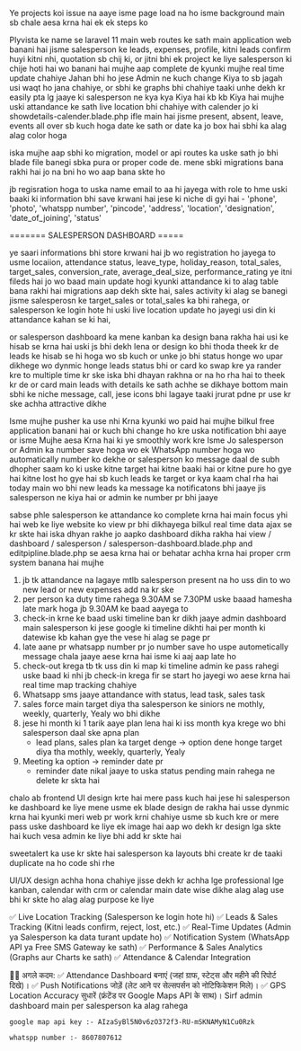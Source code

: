 
Ye projects koi issue na aaye isme page load na ho isme background main sb chale aesa krna hai ek ek steps ko

Plyvista ke name se laravel 11 main web routes ke sath main application web banani hai jisme salesperson ke leads, expenses, profile, kitni leads confirm huyi kitni nhi, quotation sb chij ki, or jitni bhi ek project ke liye salesperson ki chije hoti hai wo banani hai mujhe aap complete de kyunki mujhe real time update chahiye Jahan bhi ho jese Admin ne kuch change Kiya to sb jagah usi waqt ho jana chahiye, or sbhi ke graphs bhi chahiye taaki unhe dekh kr easily pta lg jaaye ki salesperson ne kya kya Kiya hai kb kb Kiya hai mujhe uski attandance ke sath live location bhi chahiye with calender jo ki showdetails-calender.blade.php ifle main hai jisme present, absent, leave, events all over sb kuch hoga date ke sath or date ka jo box hai sbhi ka alag alag color hoga

iska mujhe aap sbhi ko migration, model or api routes ka uske sath jo bhi blade file banegi sbka pura or proper code de.
mene sbki migrations bana rakhi hai jo na bni ho wo aap bana skte ho

jb regisration hoga to uska name email to aa hi jayega with role to hme uski baaki ki information bhi save krwani hai jese ki niche di gyi hai
    -
        'phone',
        'photo',
        'whatspp number',
        'pincode',
        'address',
        'location',
        'designation',
        'date_of_joining',
        'status'

======= SALESPERSON DASHBOARD =====

ye saari informations bhi store krwani hai jb wo registration ho jayega to usme locaiion, attendance status, leave_type, holiday_reason, total_sales, target_sales, conversion_rate, average_deal_size, performance_rating ye itni fileds hai jo wo baad main update hogi kyunki attandance ki to alag table bana rakhi hai migrations aap dekh skte hai, sales activity ki alag se banegi jisme salesperosn ke target_sales or total_sales ka bhi rahega, or salesperson ke login hote hi uski live location update ho jayegi usi din ki attandance kahan se ki hai,


or salesperson dashboard ka mene kanban ka design bana rakha hai usi ke hisab se krna hai uski js bhi dekh lena or design ko bhi thoda theek kr de
leads ke hisab se hi hoga wo sb kuch or unke jo bhi status honge wo upar dikhege wo dynmic honge leads status bhi or card ko swap kre ya rander kre to multiple time kr ske iska bhi dhayan rakhna or na ho rha hai to theek kr de or card main leads with details ke sath achhe se dikhaye bottom main sbhi ke niche message, call, jese icons bhi lagaye taaki jrurat pdne pr use kr ske achha attractive dikhe

Isme mujhe pusher ka use nhi Krna kyunki wo paid hai mujhe bilkul free application banani hai or kuch bhi change ho kre uska notification bhi aaye or isme Mujhe aesa Krna hai ki ye smoothly work kre
Isme Jo salesperson or Admin ka number save hoga wo ek WhatsApp number hoga wo automatically number ko dekhe or salesperson ko message daal de subh dhopher saam ko ki uske kitne target hai kitne baaki hai or kitne pure ho gye hai kitne lost ho gye hai sb kuch leads ke target
or kya kaam chal rha hai today main wo bhi
new leads ka message ka notificatons bhi jaaye jis salesperson ne kiya hai or admin ke number pr bhi jaaye



sabse phle salesperson ke attandance ko complete krna hai main focus yhi hai web ke liye website ko view pr bhi dikhayega bilkul real time data ajax se kr skte hai
iska dhyan rakhe jo aapko dashboard dikha rakha hai view / dashboard / salesperson / salesperson-dashboard.blade.php
and editpipline.blade.php se aesa krna hai or behatar achha krna hai proper crm system banana hai mujhe 

1. jb tk attandance na lagaye mtlb salesperson present na ho uss din to wo new lead or new expenses add na kr ske
2. per person ka duty time rahega 9.30AM se 7.30PM uske baaad hamesha late mark hoga jb 9.30AM ke baad aayega to
3.  check-in krne ke baad uski timeline ban kr dikh jaaye admin dashboard main salesperson ki jese google ki timeline dikhti hai per month ki datewise kb kahan gye the vese hi alag se page pr
4. late aane pr whatsapp number pr jo number save ho uspe autometically message chala jaaye aese krna hai isme ki aaj aap late ho
5. check-out krega tb tk uss din ki map ki timeline admin ke pass rahegi uske baad ki nhi
    jb check-in krega fir se start ho jayegi wo aese krna hai real time map tracking chahiye
6. Whatsapp sms jaaye attandance with status, lead task, sales task 
7. sales force main target diya tha salesperson ke siniors ne mothly, weekly, quarterly, Yealy wo bhi dikhe
8. jese hi month ki 1 tarik aaye plan lena hai ki iss month kya krege wo bhi salesperson daal ske apna plan
    - lead plans, sales plan ka target denge -> option dene honge target diya tha mothly, weekly, quarterly, Yealy
9. Meeting ka option -> reminder date pr
    - reminder date nikal jaaye to uska status pending main rahega ne delete kr skta hai


chalo ab frontend UI design krte hai mere pass kuch hai jese hi salesperson ke dashboard ke liye mene usme ek blade design de rakha hai usse dynmic krna hai kyunki meri web pr work krni chahiye usme sb kuch kre or mere pass uske dashboard ke liye ek image hai aap wo dekh kr design lga skte hai kuch vesa admin ke liye bhi add kr skte hai

sweetalert ka use kr skte hai salesperson ka layouts bhi create kr de taaki duplicate na ho code shi rhe

UI/UX design achha hona chahiye jisse dekh kr achha lge professional lge kanban, calendar with crm or calendar main date wise dikhe alag alag use bhi kr skte ho alag alag purpose ke liye

✅ Live Location Tracking (Salesperson ke login hote hi)
✅ Leads & Sales Tracking (Kitni leads confirm, reject, lost, etc.)
✅ Real-Time Updates (Admin ya Salesperson ka data turant update ho)
✅ Notification System (WhatsApp API ya Free SMS Gateway ke sath)
✅ Performance & Sales Analytics (Graphs aur Charts ke sath)
✅ Attendance & Calendar Integration

👨‍💻 अगले कदम:
✅ Attendance Dashboard बनाएं (जहां ग्राफ, स्टेट्स और महीने की रिपोर्ट दिखे)।
✅ Push Notifications जोड़ें (लेट आने पर सेल्सपर्सन को नोटिफिकेशन मिले)।
✅ GPS Location Accuracy सुधारें (फ्रंटेंड पर Google Maps API के साथ)। Sirf admin dashboard main per salesperson ka alag rahega

    google map api key :- AIzaSyBl5N0v6zO372f3-RU-mSKNAMyN1Cu0Rzk

    whatspp number :- 8607807612